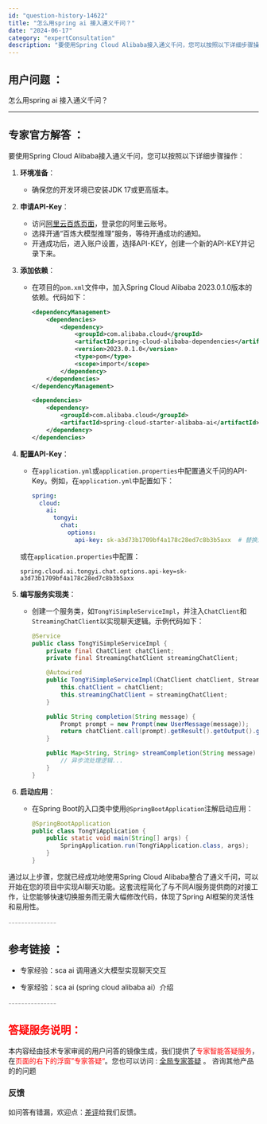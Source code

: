 ```yaml
---
id: "question-history-14622"
title: "怎么用spring ai 接入通义千问？"
date: "2024-06-17"
category: "expertConsultation"
description: "要使用Spring Cloud Alibaba接入通义千问，您可以按照以下详细步骤操作：1. **环境准备**：   - 确保您的开发环境已安装JDK 17或更高版本。2. **申请API-Key**：   - 访问[阿里云百炼页面](https://www.aliyun.com/product/b"
---
```


## 用户问题 ： 
 怎么用spring ai 接入通义千问？  

---------------
## 专家官方解答 ：

要使用Spring Cloud Alibaba接入通义千问，您可以按照以下详细步骤操作：

1. **环境准备**：
   - 确保您的开发环境已安装JDK 17或更高版本。

2. **申请API-Key**：
   - 访问[阿里云百炼页面](https://www.aliyun.com/product/bailian)，登录您的阿里云账号。
   - 选择开通“百炼大模型推理”服务，等待开通成功的通知。
   - 开通成功后，进入账户设置，选择API-KEY，创建一个新的API-KEY并记录下来。

3. **添加依赖**：
   - 在项目的`pom.xml`文件中，加入Spring Cloud Alibaba 2023.0.1.0版本的依赖。代码如下：
     ```xml
     <dependencyManagement>
         <dependencies>
             <dependency>
                 <groupId>com.alibaba.cloud</groupId>
                 <artifactId>spring-cloud-alibaba-dependencies</artifactId>
                 <version>2023.0.1.0</version>
                 <type>pom</type>
                 <scope>import</scope>
             </dependency>
         </dependencies>
     </dependencyManagement>

     <dependencies>
         <dependency>
             <groupId>com.alibaba.cloud</groupId>
             <artifactId>spring-cloud-starter-alibaba-ai</artifactId>
         </dependency>
     </dependencies>
     ```

4. **配置API-Key**：
   - 在`application.yml`或`application.properties`中配置通义千问的API-Key。例如，在`application.yml`中配置如下：
     ```yaml
     spring:
       cloud:
         ai:
           tongyi:
             chat:
               options:
                 api-key: sk-a3d73b1709bf4a178c28ed7c8b3b5axx  # 替换为您的API-KEY
     ```
   或在`application.properties`中配置：
     ```properties
     spring.cloud.ai.tongyi.chat.options.api-key=sk-a3d73b1709bf4a178c28ed7c8b3b5axx
     ```

5. **编写服务实现类**：
   - 创建一个服务类，如`TongYiSimpleServiceImpl`，并注入`ChatClient`和`StreamingChatClient`以实现聊天逻辑。示例代码如下：
     ```java
     @Service
     public class TongYiSimpleServiceImpl {
         private final ChatClient chatClient;
         private final StreamingChatClient streamingChatClient;

         @Autowired
         public TongYiSimpleServiceImpl(ChatClient chatClient, StreamingChatClient streamingChatClient) {
             this.chatClient = chatClient;
             this.streamingChatClient = streamingChatClient;
         }

         public String completion(String message) {
             Prompt prompt = new Prompt(new UserMessage(message));
             return chatClient.call(prompt).getResult().getOutput().getContent();
         }

         public Map<String, String> streamCompletion(String message) {
             // 异步流处理逻辑...
         }
     }
     ```

6. **启动应用**：
   - 在Spring Boot的入口类中使用`@SpringBootApplication`注解启动应用：
     ```java
     @SpringBootApplication
     public class TongYiApplication {
         public static void main(String[] args) {
             SpringApplication.run(TongYiApplication.class, args);
         }
     }
     ```

通过以上步骤，您就已经成功地使用Spring Cloud Alibaba整合了通义千问，可以开始在您的项目中实现AI聊天功能。这套流程简化了与不同AI服务提供商的对接工作，让您能够快速切换服务而无需大幅修改代码，体现了Spring AI框架的灵活性和易用性。


<font color="#949494">---------------</font> 


## 参考链接 ：

* 专家经验：sca ai 调用通义大模型实现聊天交互 
 
 * 专家经验：sca ai (spring cloud alibaba ai）介绍 


 <font color="#949494">---------------</font> 
 


## <font color="#FF0000">答疑服务说明：</font> 

本内容经由技术专家审阅的用户问答的镜像生成，我们提供了<font color="#FF0000">专家智能答疑服务</font>，在<font color="#FF0000">页面的右下的浮窗”专家答疑“</font>。您也可以访问 : [全局专家答疑](https://answer.opensource.alibaba.com/docs/intro) 。 咨询其他产品的的问题

### 反馈
如问答有错漏，欢迎点：[差评](https://ai.nacos.io/user/feedbackByEnhancerGradePOJOID?enhancerGradePOJOId=15599)给我们反馈。
